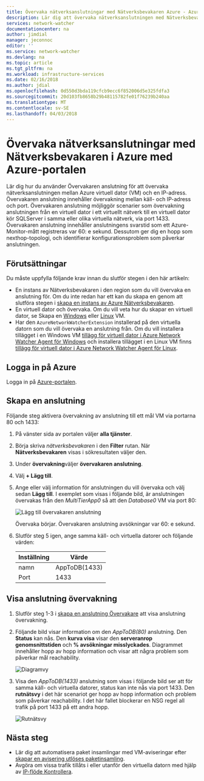 ```yaml
---
title: Övervaka nätverksanslutningar med Nätverksbevakaren Azure - Azure-portalen | Microsoft Docs
description: Lär dig att övervaka nätverksanslutningen med Nätverksbevakaren i Azure med Azure-portalen.
services: network-watcher
documentationcenter: na
author: jimdial
manager: jeconnoc
editor: ''
ms.service: network-watcher
ms.devlang: na
ms.topic: article
ms.tgt_pltfrm: na
ms.workload: infrastructure-services
ms.date: 02/16/2018
ms.author: jdial
ms.openlocfilehash: 0d550d3bda119cfcb9ecc6f852006d5e325fdfa3
ms.sourcegitcommit: 20d103fb8658b29b48115782fe01f76239b240aa
ms.translationtype: MT
ms.contentlocale: sv-SE
ms.lasthandoff: 04/03/2018
---
```

# <a name="monitor-network-connections-with-azure-network-watcher-using-the-azure-portal"></a>Övervaka nätverksanslutningar med Nätverksbevakaren i Azure med Azure-portalen

Lär dig hur du använder Övervakaren anslutning för att övervaka nätverksanslutningen mellan Azure virtuell dator (VM) och en IP-adress. Övervakaren anslutning innehåller övervakning mellan käll- och IP-adress och port. Övervakaren anslutning möjliggör scenarier som övervakning anslutningen från en virtuell dator i ett virtuellt nätverk till en virtuell dator kör SQLServer i samma eller olika virtuella nätverk, via port 1433. Övervakaren anslutning innehåller anslutningens svarstid som ett Azure-Monitor-mått registreras var 60: e sekund. Dessutom ger dig en hopp som nexthop-topologi, och identifierar konfigurationsproblem som påverkar anslutningen.

## <a name="prerequisites"></a>Förutsättningar

Du måste uppfylla följande krav innan du slutför stegen i den här artikeln:

* En instans av Nätverksbevakaren i den region som du vill övervaka en anslutning för. Om du inte redan har ett kan du skapa en genom att slutföra stegen i [skapa en instans av Azure Nätverksbevakaren](network-watcher-create.md).
* En virtuell dator och övervaka. Om du vill veta hur du skapar en virtuell dator, se Skapa en [Windows](../virtual-machines/windows/quick-create-portal.md?toc=%2fazure%2fnetwork-watcher%2ftoc.json) eller [Linux](../virtual-machines/linux/quick-create-portal.md?toc=%2fazure%2fnetwork-watcher%2ftoc.json) VM.
* Har den `AzureNetworkWatcherExtension` installerad på den virtuella datorn som du vill övervaka en anslutning från. Om du vill installera tillägget i en Windows VM [tillägg för virtuell dator i Azure Network Watcher Agent för Windows](../virtual-machines/windows/extensions-nwa.md?toc=%2fazure%2fnetwork-watcher%2ftoc.json) och installera tillägget i en Linux VM finns [tillägg för virtuell dator i Azure Network Watcher Agent för Linux](../virtual-machines/linux/extensions-nwa.md?toc=%2fazure%2fnetwork-watcher%2ftoc.json).

## <a name="sign-in-to-azure"></a>Logga in på Azure 

Logga in på [Azure-portalen](http://portal.azure.com).

## <a name="create-a-connection-monitor"></a>Skapa en anslutning

Följande steg aktivera övervakning av anslutning till ett mål VM via portarna 80 och 1433:

1. På vänster sida av portalen väljer **alla tjänster**.
2. Börja skriva *nätverksbevakaren* i den **Filter** rutan. När **Nätverksbevakaren** visas i sökresultaten väljer den.
3. Under **övervakning**väljer **övervakaren anslutning**.
4. Välj **+ Lägg till**.
5. Ange eller välj information för anslutningen du vill övervaka och välj sedan **Lägg till**. I exemplet som visas i följande bild, är anslutningen övervakas från den *MultiTierApp0* så att den *Database0* VM via port 80:

    ![Lägg till övervakaren anslutning](./media/connection-monitor/add-connection-monitor.png)

    Övervaka börjar. Övervakaren anslutning avsökningar var 60: e sekund.
6. Slutför steg 5 igen, ange samma käll- och virtuella datorer och följande värden:
    
    |Inställning  |Värde          |
    |---------|---------      |
    |namn     | AppToDB(1433) |
    |Port     | 1433          |

## <a name="view-connection-monitoring"></a>Visa anslutning övervakning

1. Slutför steg 1-3 i [skapa en anslutning Övervakare](#create-a-connection-monitor) att visa anslutning övervakning.
2. Följande bild visar information om den *AppToDB(80)* anslutning. Den **Status** kan nås. Den **kurva visa** visar den **serveranrop genomsnittstiden** och **% avsökningar misslyckades**. Diagrammet innehåller hopp av hopp information och visar att några problem som påverkar mål reachability.

    ![Diagramvy](./media/connection-monitor/view-graph.png)

3. Visa den *AppToDB(1433)* anslutning som visas i följande bild ser att för samma käll- och virtuella datorer, status kan inte nås via port 1433. Den **rutnätsvy** i det här scenariot ger hopp av hopp information och problem som påverkar reachability. I det här fallet blockerar en NSG regel all trafik på port 1433 på ett andra hopp.

    ![Rutnätsvy](./media/connection-monitor/view-grid.png)

## <a name="next-steps"></a>Nästa steg

- Lär dig att automatisera paket insamlingar med VM-aviseringar efter [skapar en avisering utlöses paketinsamling](network-watcher-alert-triggered-packet-capture.md).
- Avgöra om vissa trafik tillåts i eller utanför den virtuella datorn med hjälp av [IP-flöde Kontrollera](network-watcher-check-ip-flow-verify-portal.md).